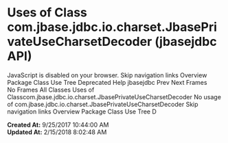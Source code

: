 # Uses of Class com.jbase.jdbc.io.charset.JbasePrivateUseCharsetDecoder (jbasejdbc   API)

JavaScript is disabled on your browser. Skip navigation links Overview Package Class Use Tree Deprecated Help jbasejdbc Prev Next Frames No Frames All Classes Uses of Classcom.jbase.jdbc.io.charset.JbasePrivateUseCharsetDecoder No usage of com.jbase.jdbc.io.charset.JbasePrivateUseCharsetDecoder Skip navigation links Overview Package Class Use Tree D  

**Created At:** 9/25/2017 10:44:00 AM  
**Updated At:** 2/15/2018 8:02:48 AM  

